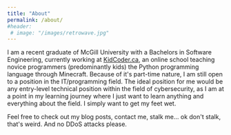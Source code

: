 ```yaml
---
title: "About"
permalink: /about/
#header: 
 # image: "/images/retrowave.jpg"
---
```


I am a recent graduate of McGill University with a Bachelors in Software Engineering, currently working at [KidCoder.ca](www.kidcoder.ca), an online school teaching novice programmers (predominantly kids) the Python programming language through Minecraft. Because of it's part-time nature, I am still open to a position in the IT/programming field. The ideal position for me would be any entry-level technical position within the field of cybersecurity, as I am at a point in my learning journey where I just want to learn anything and everything about the field. I simply want to get my feet wet.

Feel free to check out my blog posts, contact me, stalk me... ok don't stalk, that's weird. And no DDoS attacks please.